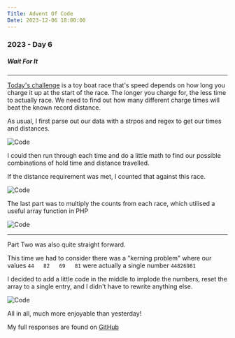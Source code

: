 ```yaml
---
Title: Advent Of Code
Date: 2023-12-06 18:00:00
---
```


### 2023 - Day 6

##### Wait For It

---

[Today's challenge](https://adventofcode.com/2023/day/6) is a toy boat race that's speed depends on how long you charge it up at the start of the race.
The longer you charge for, the less time to actually race. We need to find out how many different charge times will beat the known record distance.

As usual, I first parse out our data with a strpos and regex to get our times and distances.

![Code](https://stuff.yaf.ai/Uploads/adventofcode-2023-day-6-part-1-figure-1.png)

I could then run through each time and do a little math to find our possible combinations of hold time and distance travelled.

If the distance requirement was met, I counted that against this race.

![Code](https://stuff.yaf.ai/Uploads/adventofcode-2023-day-6-part-1-figure-2.png)

The last part was to multiply the counts from each race, which utilised a useful array function in PHP

![Code](https://stuff.yaf.ai/Uploads/adventofcode-2023-day-6-part-1-figure-3.png)

---

Part Two was also quite straight forward.

This time we had to consider there was a "kerning problem" where our values `44   82   69   81` were actually a single number `44826981`

I decided to add a little code in the middle to implode the numbers, reset the array to a single entry, and I didn't have to rewrite anything else.

![Code](https://stuff.yaf.ai/Uploads/adventofcode-2023-day-6-part-2-figure-1.png)

All in all, much more enjoyable than yesterday!

My full responses are found on [GitHub](https://github.com/benyafai/adventofcode/tree/main/2023/06)